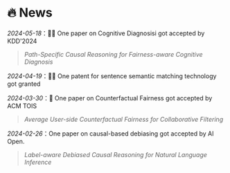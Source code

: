 # 🔥 News

_2024-05-18_：🎉🎉 One paper on Cognitive Diagnosisi got accepted by KDD'2024  
> _Path-Specific Causal Reasoning for Fairness-aware Cognitive Diagnosis_

_2024-04-19_：🎉🎉 One patent for sentence semantic matching technology got granted

_2024-03-30_：🎉 One paper on Counterfactual Fairness got accepted by ACM TOIS
> _Average User-side Counterfactual Fairness for Collaborative Filtering_

_2024-02-26_：One paper on causal-based debiasing got accepted by AI Open.
> _Label-aware Debiased Causal Reasoning for Natural Language Inference_
